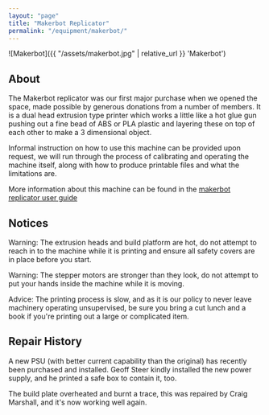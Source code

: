 ```yaml
---
layout: "page"
title: "Makerbot Replicator"
permalink: "/equipment/makerbot/"
---
```


![Makerbot]({{ "/assets/makerbot.jpg" | relative_url }} 'Makerbot')

## About

The Makerbot replicator was our first major purchase when we opened the space, made possible by generous donations from a number of members.  It is a dual head extrusion type printer which works a little like a hot glue gun pushing out a fine bead of ABS or PLA plastic and layering these on top of each other to make a 3 dimensional object.

Informal instruction on how to use this machine can be provided upon request, we will run through the process of calibrating and operating the machine itself, along with how to produce printable files and what the limitations are.

More information about this machine can be found in the [makerbot replicator user guide](http://www.makerbot.com/blog/2012/03/13/the-makerbot-replicator-user-guide/)


## Notices

<span class="label label-danger">Warning:</span>
The extrusion heads and build platform are hot, do not attempt to reach in to the machine while it is printing and ensure all safety covers are in place before you start.

<span class="label label-danger">Warning:</span>
The stepper motors are stronger than they look, do not attempt to put your hands inside the machine while it is moving.

<span class="label label-info">Advice:</span>
The printing process is slow, and as it is our policy to never leave machinery operating unsupervised, be sure you bring a cut lunch and a book if you're printing out a large or complicated item.

## Repair History

A new PSU (with better current capability than the original) has recently been purchased and installed. Geoff Steer kindly installed the new power supply, and he printed a safe box to contain it, too.

The build plate overheated and burnt a trace, this was repaired by Craig Marshall, and it's now working well again.
